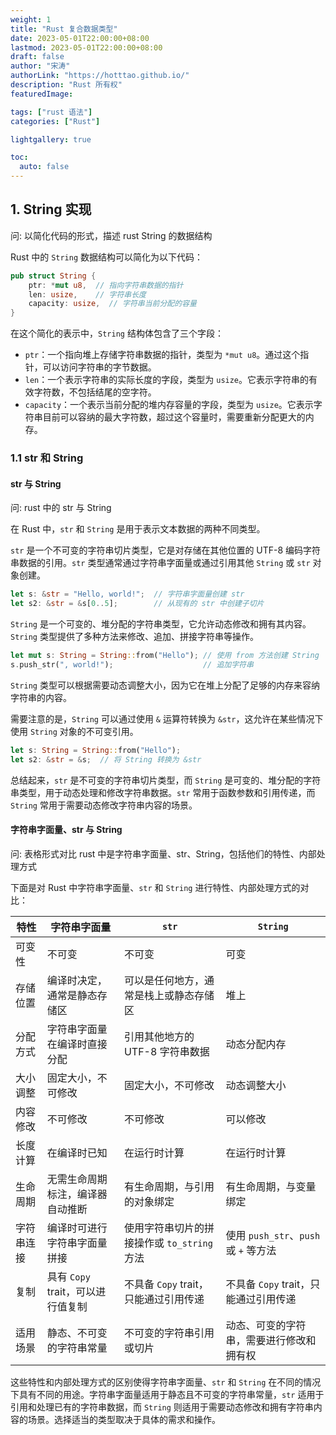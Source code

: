 ```yaml
---
weight: 1
title: "Rust 复合数据类型"
date: 2023-05-01T22:00:00+08:00
lastmod: 2023-05-01T22:00:00+08:00
draft: false
author: "宋涛"
authorLink: "https://hotttao.github.io/"
description: "Rust 所有权"
featuredImage: 

tags: ["rust 语法"]
categories: ["Rust"]

lightgallery: true

toc:
  auto: false
---
```


## 1. String 实现
问: 以简化代码的形式，描述 rust String 的数据结构

Rust 中的 `String` 数据结构可以简化为以下代码：

```rust
pub struct String {
    ptr: *mut u8,  // 指向字符串数据的指针
    len: usize,    // 字符串长度
    capacity: usize,  // 字符串当前分配的容量
}
```

在这个简化的表示中，`String` 结构体包含了三个字段：

- `ptr`：一个指向堆上存储字符串数据的指针，类型为 `*mut u8`。通过这个指针，可以访问字符串的字节数据。
- `len`：一个表示字符串的实际长度的字段，类型为 `usize`。它表示字符串的有效字符数，不包括结尾的空字符。
- `capacity`：一个表示当前分配的堆内存容量的字段，类型为 `usize`。它表示字符串目前可以容纳的最大字符数，超过这个容量时，需要重新分配更大的内存。

### 1.1 str 和 String
####  str 与 String
问: rust 中的 str 与 String

在 Rust 中，`str` 和 `String` 是用于表示文本数据的两种不同类型。

`str` 是一个不可变的字符串切片类型，它是对存储在其他位置的 UTF-8 编码字符串数据的引用。`str` 类型通常通过字符串字面量或通过引用其他 `String` 或 `str` 对象创建。

```rust
let s: &str = "Hello, world!";  // 字符串字面量创建 str
let s2: &str = &s[0..5];        // 从现有的 str 中创建子切片
```

`String` 是一个可变的、堆分配的字符串类型，它允许动态修改和拥有其内容。`String` 类型提供了多种方法来修改、追加、拼接字符串等操作。

```rust
let mut s: String = String::from("Hello"); // 使用 from 方法创建 String
s.push_str(", world!");                    // 追加字符串
```

`String` 类型可以根据需要动态调整大小，因为它在堆上分配了足够的内存来容纳字符串的内容。

需要注意的是，`String` 可以通过使用 `&` 运算符转换为 `&str`，这允许在某些情况下使用 `String` 对象的不可变引用。

```rust
let s: String = String::from("Hello");
let s2: &str = &s;  // 将 String 转换为 &str
```

总结起来，`str` 是不可变的字符串切片类型，而 `String` 是可变的、堆分配的字符串类型，用于动态处理和修改字符串数据。`str` 常用于函数参数和引用传递，而 `String` 常用于需要动态修改字符串内容的场景。

#### 字符串字面量、str 与 String
问: 表格形式对比 rust 中是字符串字面量、str、String，包括他们的特性、内部处理方式

下面是对 Rust 中字符串字面量、`str` 和 `String` 进行特性、内部处理方式的对比：

| 特性 | 字符串字面量 | `str` | `String` |
|-----|--------------|------|---------|
| 可变性 | 不可变 | 不可变 | 可变 |
| 存储位置 | 编译时决定，通常是静态存储区 | 可以是任何地方，通常是栈上或静态存储区 | 堆上 |
| 分配方式 | 字符串字面量在编译时直接分配 | 引用其他地方的 UTF-8 字符串数据 | 动态分配内存 |
| 大小调整 | 固定大小，不可修改 | 固定大小，不可修改 | 动态调整大小 |
| 内容修改 | 不可修改 | 不可修改 | 可以修改 |
| 长度计算 | 在编译时已知 | 在运行时计算 | 在运行时计算 |
| 生命周期 | 无需生命周期标注，编译器自动推断 | 有生命周期，与引用的对象绑定 | 有生命周期，与变量绑定 |
| 字符串连接 | 编译时可进行字符串字面量拼接 | 使用字符串切片的拼接操作或 `to_string` 方法 | 使用 `push_str`、`push` 或 `+` 等方法 |
| 复制 | 具有 `Copy` trait，可以进行值复制 | 不具备 `Copy` trait，只能通过引用传递 | 不具备 `Copy` trait，只能通过引用传递 |
| 适用场景 | 静态、不可变的字符串常量 | 不可变的字符串引用或切片 | 动态、可变的字符串，需要进行修改和拥有权 |

这些特性和内部处理方式的区别使得字符串字面量、`str` 和 `String` 在不同的情况下具有不同的用途。字符串字面量适用于静态且不可变的字符串常量，`str` 适用于引用和处理已有的字符串数据，而 `String` 则适用于需要动态修改和拥有字符串内容的场景。选择适当的类型取决于具体的需求和操作。